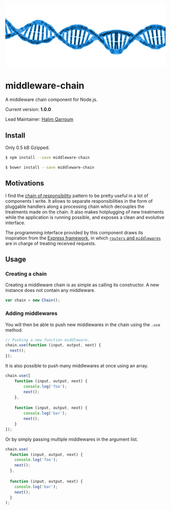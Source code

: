 ![Logo](assets/dna.png)

# middleware-chain

A middleware chain component for Node.js.

Current version: **1.0.0**

Lead Maintainer: [Halim Qarroum](mailto:hqarroum@awox.com)

## Install

Only 0.5 kB Gzipped.

```sh
$ npm install --save middleware-chain
```

```sh
$ bower install --save middleware-chain
```

## Motivations

I find the [chain of responsibility](https://en.wikipedia.org/wiki/Chain-of-responsibility_pattern) pattern to be pretty useful in a lot of components I write. It allows to separate responsibilities in the form of pluggable handlers along a processing chain which decouples the treatments made on the chain. It also makes hotplugging of new treatments while the application is running possible, and exposes a clean and evolutive interface.

The programming interface provided by this component draws its inspiration from the [Express framework](http://expressjs.com/), in which [`routers` and `middlewares`](http://expressjs.com/guide/using-middleware.html) are in charge of treating received requests.

## Usage

### Creating a chain

Creating a middleware chain is as simple as calling its constructor. A new instance does not contain any middleware.

```javascript
var chain = new Chain();
```

### Adding middlewares

You will then be able to push new middlewares in the chain using the `.use` method.

```javascript
// Pushing a new function middleware.
chain.use(function (input, output, next) {
  next();
});
```

It is also possible to push many middlewares at once using an array.

```javascript
chain.use([
    function (input, output, next) {
        console.log('foo');
        next();
    },
    
    function (input, output, next) {
        console.log('bar');
        next();
    }
]);
```

Or by simply passing multiple middlewares in the argument list.

```javascript
chain.use(
  function (input, output, next) {
    console.log('foo');
    next();
  },
    
  function (input, output, next) {
    console.log('bar');
    next();
  }
);
```
